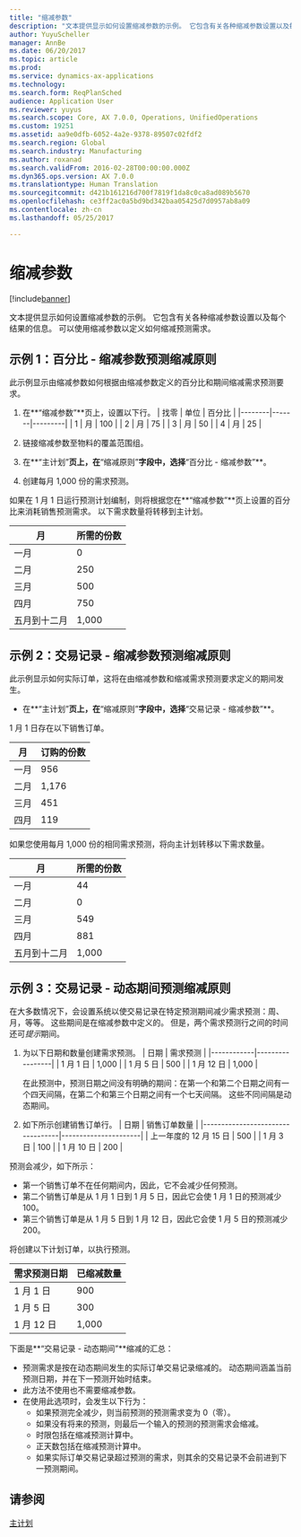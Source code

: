 ```yaml
---
title: "缩减参数"
description: "文本提供显示如何设置缩减参数的示例。 它包含有关各种缩减参数设置以及每个结果的信息。 可以使用缩减参数以定义如何缩减预测需求。"
author: YuyuScheller
manager: AnnBe
ms.date: 06/20/2017
ms.topic: article
ms.prod: 
ms.service: dynamics-ax-applications
ms.technology: 
ms.search.form: ReqPlanSched
audience: Application User
ms.reviewer: yuyus
ms.search.scope: Core, AX 7.0.0, Operations, UnifiedOperations
ms.custom: 19251
ms.assetid: aa9e0dfb-6052-4a2e-9378-89507c02fdf2
ms.search.region: Global
ms.search.industry: Manufacturing
ms.author: roxanad
ms.search.validFrom: 2016-02-28T00:00:00.000Z
ms.dyn365.ops.version: AX 7.0.0
ms.translationtype: Human Translation
ms.sourcegitcommit: d421b161216d700f7819f1da8c0ca8ad089b5670
ms.openlocfilehash: ce3ff2ac0a5bd9bd342baa05425d7d0957ab8a09
ms.contentlocale: zh-cn
ms.lasthandoff: 05/25/2017

---
```


# <a name="reduction-keys"></a>缩减参数

[!include[banner](../includes/banner.md)]


文本提供显示如何设置缩减参数的示例。 它包含有关各种缩减参数设置以及每个结果的信息。 可以使用缩减参数以定义如何缩减预测需求。

<a name="example-1-percent---reduction-key-forecast-reduction-principle"></a>示例 1：百分比 - 缩减参数预测缩减原则
---------------------------------------------------------------

此示例显示由缩减参数如何根据由缩减参数定义的百分比和期间缩减需求预测要求。

1.  在**“缩减参数”**页上，设置以下行。
    | 找零 | 单位  | 百分比 |
    |--------|-------|---------|
    | 1      | 月 | 100     |
    | 2      | 月 | 75      |
    | 3      | 月 | 50      |
    | 4      | 月 | 25      |

2.  链接缩减参数至物料的覆盖范围组。
3.  在**“主计划”**页上，在**“缩减原则”**字段中，选择**“百分比 - 缩减参数”**。
4.  创建每月 1,000 份的需求预测。

如果在 1 月 1 日运行预测计划编制，则将根据您在**“缩减参数”**页上设置的百分比来消耗销售预测需求。 以下需求数量将转移到主计划。

| 月                | 所需的份数 |
|----------------------|---------------------------|
| 一月              | 0                         |
| 二月             | 250                       |
| 三月                | 500                       |
| 四月                | 750                       |
| 五月到十二月 | 1,000                     |

## <a name="example-2-transactions--reduction-key-forecast-reduction-principle"></a>示例 2：交易记录 - 缩减参数预测缩减原则
此示例显示如何实际订单，这将在由缩减参数和缩减需求预测要求定义的期间发生。

-   在**“主计划”**页上，在**“缩减原则”**字段中，选择**“交易记录 - 缩减参数”**。

1 月 1 日存在以下销售订单。

| 月    | 订购的份数 |
|----------|--------------------------|
| 一月  | 956                      |
| 二月 | 1,176                    |
| 三月    | 451                      |
| 四月    | 119                      |

如果您使用每月 1,000 份的相同需求预测，将向主计划转移以下需求数量。

| 月                | 所需的份数 |
|----------------------|---------------------------|
| 一月              | 44                        |
| 二月             | 0                         |
| 三月                | 549                       |
| 四月                | 881                       |
| 五月到十二月 | 1,000                     |

## <a name="example-3-transactions--dynamic-period-forecast-reduction-principle"></a>示例 3：交易记录 - 动态期间预测缩减原则
在大多数情况下，会设置系统以使交易记录在特定预测期间减少需求预测：周、月，等等。 这些期间是在缩减参数中定义的。 但是，两个需求预测行之间的时间还可*提示*期间。

1.  为以下日期和数量创建需求预测。
    | 日期       | 需求预测 |
    |------------|-----------------|
    | 1 月 1 日  | 1,000           |
    | 1 月 5 日  | 500             |
    | 1 月 12 日 | 1,000           |

    在此预测中，预测日期之间没有明确的期间：在第一个和第二个日期之间有一个四天间隔，在第二个和第三个日期之间有一个七天间隔。 这些不同间隔是动态期间。
2.  如下所示创建销售订单行。
    | 日期                             | 销售订单数量 |
    |----------------------------------|----------------------|
    | 上一年度的 12 月 15 日 | 500                  |
    | 1 月 3 日                        | 100                  |
    | 1 月 10 日                       | 200                  |

预测会减少，如下所示：

-   第一个销售订单不在任何期间内，因此，它不会减少任何预测。
-   第二个销售订单是从 1 月 1 日到 1 月 5 日，因此它会使 1 月 1 日的预测减少 100。
-   第三个销售订单是从 1 月 5 日到 1 月 12 日，因此它会使 1 月 5 日的预测减少 200。

将创建以下计划订单，以执行预测。

| 需求预测日期 | 已缩减数量 |
|----------------------|------------------|
| 1 月 1 日            | 900              |
| 1 月 5 日            | 300              |
| 1 月 12 日           | 1,000            |

下面是**“交易记录 - 动态期间”**缩减的汇总：

-   预测需求是按在动态期间发生的实际订单交易记录缩减的。 动态期间涵盖当前预测日期，并在下一预测开始时结束。
-   此方法不使用也不需要缩减参数。
-   在使用此选项时，会发生以下行为：
    -   如果预测完全减少，则当前预测的预测需求变为 0（零）。
    -   如果没有将来的预测，则最后一个输入的预测的预测需求会缩减。
    -   时限包括在缩减预测计算中。
    -   正天数包括在缩减预测计算中。
    -   如果实际订单交易记录超过预测的需求，则其余的交易记录不会前进到下一预测期间。


<a name="see-also"></a>请参阅
--------

[主计划](master-plans.md)




